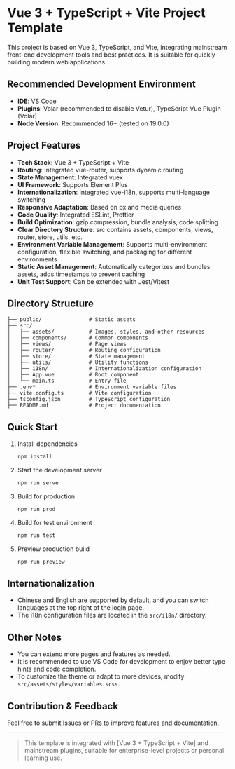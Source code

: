 <!--
 * @Author: 13895237362 2205451508@qq.com
 * @Date: 2025-07-29 09:37:26
 * @LastEditors: 13895237362 2205451508@qq.com
 * @LastEditTime: 2025-07-29 16:55:21
 * @FilePath: /vue-demo3.0/README.md
 * @Description: This is the default setting. Please set `customMade`. Open koroFileHeader for configuration: https://github.com/OBKoro1/koro1FileHeader/wiki/%E9%85%8D%E7%BD%AE
-->

# Vue 3 + TypeScript + Vite Project Template

This project is based on Vue 3, TypeScript, and Vite, integrating mainstream front-end development tools and best practices. It is suitable for quickly building modern web applications.

## Recommended Development Environment

- **IDE**: VS Code
- **Plugins**: Volar (recommended to disable Vetur), TypeScript Vue Plugin (Volar)
- **Node Version**: Recommended 16+ (tested on 19.0.0)

## Project Features

- **Tech Stack**: Vue 3 + TypeScript + Vite
- **Routing**: Integrated vue-router, supports dynamic routing
- **State Management**: Integrated vuex
- **UI Framework**: Supports Element Plus
- **Internationalization**: Integrated vue-i18n, supports multi-language switching
- **Responsive Adaptation**: Based on px and media queries
- **Code Quality**: Integrated ESLint, Prettier
- **Build Optimization**: gzip compression, bundle analysis, code splitting
- **Clear Directory Structure**: src contains assets, components, views, router, store, utils, etc.
- **Environment Variable Management**: Supports multi-environment configuration, flexible switching, and packaging for different environments
- **Static Asset Management**: Automatically categorizes and bundles assets, adds timestamps to prevent caching
- **Unit Test Support**: Can be extended with Jest/Vitest

## Directory Structure

```
├── public/               # Static assets
├── src/
│   ├── assets/           # Images, styles, and other resources
│   ├── components/       # Common components
│   ├── views/            # Page views
│   ├── router/           # Routing configuration
│   ├── store/            # State management
│   ├── utils/            # Utility functions
│   ├── i18n/             # Internationalization configuration
│   ├── App.vue           # Root component
│   └── main.ts           # Entry file
├── .env*                 # Environment variable files
├── vite.config.ts        # Vite configuration
├── tsconfig.json         # TypeScript configuration
├── README.md             # Project documentation
```

## Quick Start

1. Install dependencies

   ```bash
   npm install
   ```

2. Start the development server

   ```bash
   npm run serve
   ```

3. Build for production

   ```bash
   npm run prod
   ```

4. Build for test environment

   ```bash
   npm run test
   ```

5. Preview production build

   ```bash
   npm run preview
   ```

## Internationalization

- Chinese and English are supported by default, and you can switch languages at the top right of the login page.
- The i18n configuration files are located in the `src/i18n/` directory.

## Other Notes

- You can extend more pages and features as needed.
- It is recommended to use VS Code for development to enjoy better type hints and code completion.
- To customize the theme or adapt to more devices, modify `src/assets/styles/variables.scss`.

## Contribution & Feedback

Feel free to submit Issues or PRs to improve features and documentation.

---

> This template is integrated with [Vue 3 + TypeScript + Vite] and mainstream plugins, suitable for enterprise-level projects or personal learning use.